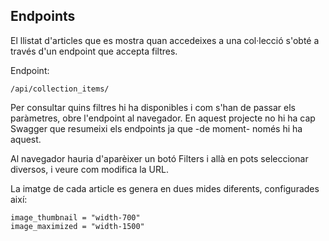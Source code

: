 ## Endpoints

El llistat d'articles que es mostra quan accedeixes a una col·lecció s'obté a
través d'un endpoint que accepta filtres.

Endpoint:

    /api/collection_items/

Per consultar quins filtres hi ha disponibles i com s'han de passar els paràmetres,
obre l'endpoint al navegador. En aquest projecte no hi ha cap Swagger que
resumeixi els endpoints ja que -de moment- només hi ha aquest.

Al navegador hauria d'aparèixer un botó Filters i allà en pots seleccionar diversos,
i veure com modifica la URL.

La imatge de cada article es genera en dues mides diferents, configurades així:

    image_thumbnail = "width-700"
    image_maximized = "width-1500"

